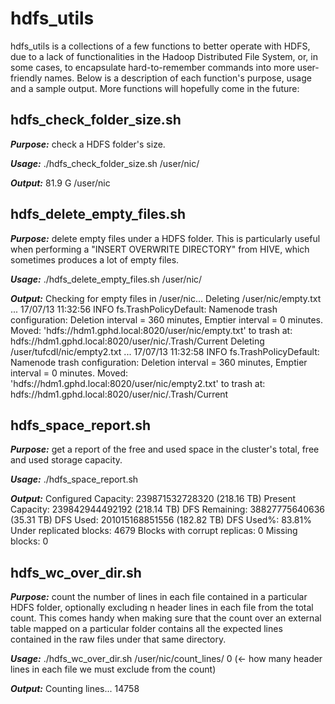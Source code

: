 # hdfs_utils
hdfs_utils is a collections of a few functions to better operate with HDFS, due to a lack of functionalities in the Hadoop Distributed File System, or, in some cases, to encapsulate hard-to-remember commands into more user-friendly names. Below is a description of each function's purpose, usage and a sample output. More functions will hopefully come in the future: 

## hdfs_check_folder_size.sh

***Purpose:*** check a HDFS folder's size.

***Usage:*** ./hdfs_check_folder_size.sh /user/nic/

***Output:*** 81.9 G  /user/nic

## hdfs_delete_empty_files.sh

***Purpose:*** delete empty files under a HDFS folder. This is particularly useful when performing a "INSERT OVERWRITE DIRECTORY" from HIVE, which sometimes produces a lot of empty files.

***Usage:*** ./hdfs_delete_empty_files.sh /user/nic/

***Output:*** Checking for empty files in /user/nic...
Deleting /user/nic/empty.txt ...
17/07/13 11:32:56 INFO fs.TrashPolicyDefault: Namenode trash configuration: Deletion interval = 360 minutes, Emptier interval = 0 minutes.
Moved: 'hdfs://hdm1.gphd.local:8020/user/nic/empty.txt' to trash at: hdfs://hdm1.gphd.local:8020/user/nic/.Trash/Current
Deleting /user/tufcdl/nic/empty2.txt ...
17/07/13 11:32:58 INFO fs.TrashPolicyDefault: Namenode trash configuration: Deletion interval = 360 minutes, Emptier interval = 0 minutes.
Moved: 'hdfs://hdm1.gphd.local:8020/user/nic/empty2.txt' to trash at: hdfs://hdm1.gphd.local:8020/user/nic/.Trash/Current

## hdfs_space_report.sh

***Purpose:*** get a report of the free and used space in the cluster's total, free and used storage capacity.

***Usage:*** ./hdfs_space_report.sh

***Output:*** Configured Capacity: 239871532728320 (218.16 TB)
Present Capacity: 239842944492192 (218.14 TB)
DFS Remaining: 38827775640636 (35.31 TB)
DFS Used: 201015168851556 (182.82 TB)
DFS Used%: 83.81%
Under replicated blocks: 4679
Blocks with corrupt replicas: 0
Missing blocks: 0

## hdfs_wc_over_dir.sh

***Purpose:*** count the number of lines in each file contained in a particular HDFS folder, optionally excluding n header lines in each file from the total count. This comes handy when making sure that the count over an external table mapped on a particular folder contains all the expected lines contained in the raw files under that same directory. 

***Usage:*** ./hdfs_wc_over_dir.sh /user/nic/count_lines/ 0 (<- how many header lines in each file we must exclude from the count)

***Output:*** Counting lines... 14758
